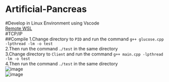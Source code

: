 # Artificial-Pancreas
#Develop in Linux Environment using Vscode  
[Remote WSL](https://code.visualstudio.com/docs/remote/wsl)  
#TCP/IP  
##Compile
1.Change directory to `PID` and run the command `g++ glucose.cpp -lpthread -lm -o test`  
2.Then run the command `./test` in the same directory  
3.Change directory to `Client` and run the command `g++ main.cpp -lpthread -lm -o test`  
4.Then run the command `./test` in the same directory  
![image](https://github.com/pyaixy/Artificial-Pancreas/raw/master/picture/1.png)  
![image](https://github.com/pyaixy/Artificial-Pancreas/raw/master/picture/2.png)  
